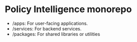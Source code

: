 # Policy Intelligence monorepo

* /apps: For user-facing applications.
* /services: For backend services.
* /packages: For shared libraries or utilities
